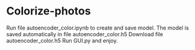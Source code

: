 # Colorize-photos
Run file autoencoder_color.ipynb to create and save model. The model is saved automatically in file autoencoder_color.h5
Download file autoencoder_color.h5
Run GUI.py and enjoy.
